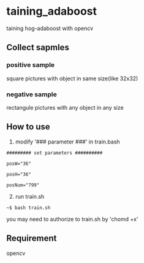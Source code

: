 # taining_adaboost
taining hog-adaboost with opencv

## Collect sapmles

### positive sample

square pictures with object in same size(like 32x32)

### negative sample

rectangule pictures with any object in any size

## How to use

1. modify '### parameter ###' in train.bash

```
######### set parameters ##########

posW="36"

posH="36"

posNum="799"
```

2. run train.sh

```
~$ bash train.sh
```

you may need to authorize to train.sh by 'chomd +x'

## Requirement 

opencv
